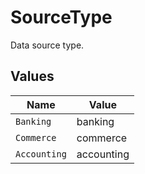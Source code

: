 # SourceType

Data source type.


## Values

| Name         | Value        |
| ------------ | ------------ |
| `Banking`    | banking      |
| `Commerce`   | commerce     |
| `Accounting` | accounting   |
